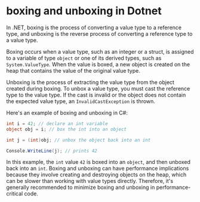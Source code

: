 # boxing and unboxing in Dotnet

In .NET, boxing is the process of converting a value type to a reference type, and unboxing is the reverse process of converting a reference type to a value type.

Boxing occurs when a value type, such as an integer or a struct, is assigned to a variable of type `object` or one of its derived types, such as `System.ValueType`. When the value is boxed, a new object is created on the heap that contains the value of the original value type.

Unboxing is the process of extracting the value type from the object created during boxing. To unbox a value type, you must cast the reference type to the value type. If the cast is invalid or the object does not contain the expected value type, an `InvalidCastException` is thrown.

Here's an example of boxing and unboxing in C#:

```csharp
int i = 42; // declare an int variable
object obj = i; // box the int into an object

int j = (int)obj; // unbox the object back into an int

Console.WriteLine(j); // prints 42
```

In this example, the `int` value `42` is boxed into an `object`, and then unboxed back into an `int`. Boxing and unboxing can have performance implications because they involve creating and destroying objects on the heap, which can be slower than working with value types directly. Therefore, it's generally recommended to minimize boxing and unboxing in performance-critical code.